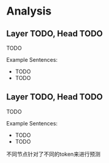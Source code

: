 # Analysis

## Layer TODO, Head TODO

TODO

Example Sentences:
- TODO
- TODO

## Layer TODO, Head TODO

TODO

Example Sentences:
- TODO
- TODO


不同节点针对了不同的token来进行预测
